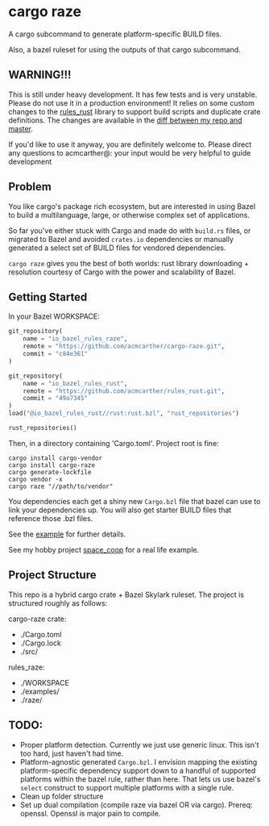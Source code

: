 # cargo raze

A cargo subcommand to generate platform-specific BUILD files.

Also, a bazel ruleset for using the outputs of that cargo subcommand.  

## WARNING!!!

This is still under heavy development. It has few tests and is very unstable. Please do not use it in a production environment! It relies on some custom changes to the [rules_rust](https://github.com/bazel/rules_rust) library to support build scripts and duplicate crate definitions. The changes are available in the [diff between my repo and master](https://github.com/bazelbuild/rules_rust/compare/master...acmcarther:acm-06-17-hotfixes).

If you'd like to use it anyway, you are definitely welcome to. Please direct any questions to acmcarther@: your input would be very helpful to guide development

## Problem

You like cargo's package rich ecosystem, but are interested in using Bazel to build a multilanguage, large, or otherwise complex set of applications.

So far you've either stuck with Cargo and made do with `build.rs` files, or migrated to Bazel and avoided `crates.io` dependencies or manually generated a select set of BUILD files for vendored dependencies.

`cargo raze` gives you the best of both worlds: rust library downloading + resolution courtesy of Cargo with the power and scalability of Bazel.

## Getting Started

In your Bazel WORKSPACE:
```python
git_repository(
    name = "io_bazel_rules_raze",
    remote = "https://github.com/acmcarther/cargo-raze.git",
    commit = "c84e361"
)

git_repository(
    name = "io_bazel_rules_rust",
    remote = "https://github.com/acmcarther/rules_rust.git",
    commit = "49a7345"
)
load("@io_bazel_rules_rust//rust:rust.bzl", "rust_repositories")

rust_repositories()
```

Then, in a directory containing 'Cargo.toml'. Project root is fine:
```
cargo install cargo-vendor
cargo install cargo-raze
cargo generate-lockfile
cargo vendor -x
cargo raze "//path/to/vendor"
```
You dependencies each get a shiny new `Cargo.bzl` file that bazel can use to link your dependencies up. You will also get starter BUILD files that reference those .bzl files.

See the [example](examples/hello_cargo_library/README.md) for further details.

See my hobby project [space_coop](https://github.com/acmcarther/next_space_coop) for a real life example.

## Project Structure

This repo is a hybrid cargo crate + Bazel Skylark ruleset. The project is structured roughly as follows:

cargo-raze crate:
- ./Cargo.toml
- ./Cargo.lock
- ./src/

rules_raze:
- ./WORKSPACE
- ./examples/
- ./raze/


## TODO:

- Proper platform detection. Currently we just use generic linux. This isn't too hard, just haven't had time.
- Platform-agnostic generated `Cargo.bzl`. I envision mapping the existing platform-specific dependency support down to a handful of supported platforms within the bazel rule, rather than here. That lets us use bazel's `select` construct to support multiple platforms with a single rule.
- Clean up folder structure
- Set up dual compilation (compile raze via bazel OR via cargo). Prereq: openssl. Openssl is major pain to compile.
